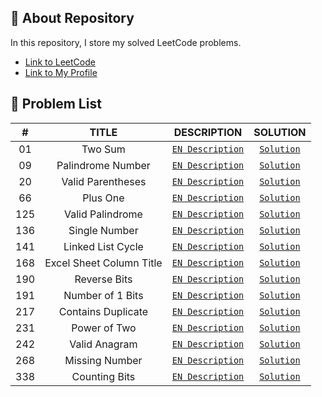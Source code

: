## 📜 About Repository

In this repository, I store my solved LeetCode problems.
* [Link to LeetCode](https://leetcode.com/)
* [Link to My Profile](https://leetcode.com/dpetrosy01/)

## 📑 Problem List

|#      |TITLE                     |DESCRIPTION                                                                               |SOLUTION                                |
|:-----:|:------------------------:|:----------------------------------------------------------------------------------------:|:--------------------------------------:|
|01	    |Two Sum                   | [`EN Description`](https://leetcode.com/problems/two-sum/description/)	                  |[`Solution`](problem01/solution.cpp)    |
|09	    |Palindrome Number         | [`EN Description`](https://leetcode.com/problems/palindrome-number/description/)	        |[`Solution`](problem09/solution.cpp)    |
|20	    |Valid Parentheses         | [`EN Description`](https://leetcode.com/problems/valid-parentheses/description/)	        |[`Solution`](problem20/solution.cpp)    |
|66	    |Plus One                  | [`EN Description`](https://leetcode.com/problems/plus-one/description/)        	        |[`Solution`](problem66/solution.cpp)    |
|125	  |Valid Palindrome          | [`EN Description`](https://leetcode.com/problems/valid-palindrome/description/)        	|[`Solution`](problem125/solution.cpp)   |
|136    |Single Number             | [`EN Description`](https://leetcode.com/problems/single-number/description/)     	      |[`Solution`](problem136/solution.cpp)   |
|141    |Linked List Cycle         | [`EN Description`](https://leetcode.com/problems/linked-list-cycle/description/)     	  |[`Solution`](problem141/solution.cpp)   |
|168    |Excel Sheet Column Title  | [`EN Description`](https://leetcode.com/problems/excel-sheet-column-title/description/)  |[`Solution`](problem168/solution.cpp)   |
|190    |Reverse Bits              | [`EN Description`](https://leetcode.com/problems/reverse-bits/description/)              |[`Solution`](problem190/solution.cpp)   |
|191    |Number of 1 Bits          | [`EN Description`](https://leetcode.com/problems/number-of-1-bits/description/)          |[`Solution`](problem191/solution.cpp)   |
|217    |Contains Duplicate        | [`EN Description`](https://leetcode.com/problems/contains-duplicate/description/)        |[`Solution`](problem217/solution.cpp)   |
|231    |Power of Two              | [`EN Description`](https://leetcode.com/problems/power-of-two/description/)              |[`Solution`](problem231/solution.cpp)   |
|242    |Valid Anagram             | [`EN Description`](https://leetcode.com/problems/valid-anagram/description/)             |[`Solution`](problem242/solution.cpp)   |
|268    |Missing Number            | [`EN Description`](https://leetcode.com/problems/missing-number/description/)            |[`Solution`](problem268/solution.cpp)   |
|338    |Counting Bits             | [`EN Description`](https://leetcode.com/problems/counting-bits/description/)             |[`Solution`](problem338/solution.cpp)   |
